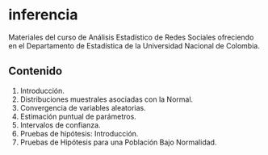 # inferencia

Materiales del curso de Análisis Estadístico de Redes Sociales ofreciendo en el Departamento de Estadística de la Universidad Nacional de Colombia.

## Contenido

1. Introducción.
2. Distribuciones muestrales asociadas con la Normal.
3. Convergencia de variables aleatorias.
4. Estimación puntual de parámetros.
5. Intervalos de confianza.
6. Pruebas de hipótesis: Introducción.
7. Pruebas de Hipótesis para una Población Bajo Normalidad.
